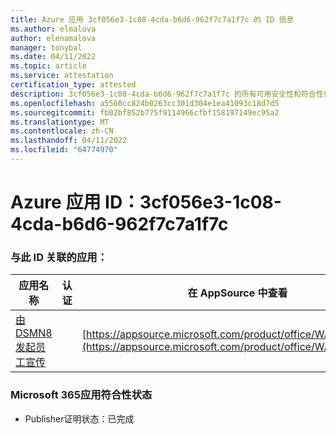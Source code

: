 ```yaml
---
title: Azure 应用 3cf056e3-1c08-4cda-b6d6-962f7c7a1f7c 的 ID 信息
ms.author: elmalova
author: elenamalova
manager: tonybal
ms.date: 04/11/2022
ms.topic: article
ms.service: attestation
certification_type: attested
description: 3cf056e3-1c08-4cda-b6d6-962f7c7a1f7c 的所有可用安全性和符合性信息信息。
ms.openlocfilehash: a5560cc824b0263cc301d304e1ea41093c18d7d5
ms.sourcegitcommit: fb02bf852b775f9114966cfbf158197149ec95a2
ms.translationtype: MT
ms.contentlocale: zh-CN
ms.lasthandoff: 04/11/2022
ms.locfileid: "64774970"
---
```

# <a name="azure-app-id-3cf056e3-1c08-4cda-b6d6-962f7c7a1f7c"></a>Azure 应用 ID：3cf056e3-1c08-4cda-b6d6-962f7c7a1f7c


### <a name="apps-associated-with-this-id"></a>与此 ID 关联的应用：
| **应用名称** | **认证** | **在 AppSource 中查看** |
|--------------|---------------|-----------------------|
| [由 DSMN8 发起员工宣传](../forward/WA200003677.md) |  | [https://appsource.microsoft.com/product/office/WA200003677](https://appsource.microsoft.com/product/office/WA200003677) |

### <a name="microsoft-365-app-compliance-status"></a>Microsoft 365应用符合性状态
- Publisher证明状态：已完成
